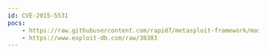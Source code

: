 ```yaml
---
id: CVE-2015-5531
pocs:
    - https://raw.githubusercontent.com/rapid7/metasploit-framework/master/modules/auxiliary/scanner/http/elasticsearch_traversal.rb
    - https://www.exploit-db.com/raw/38383
---
```

